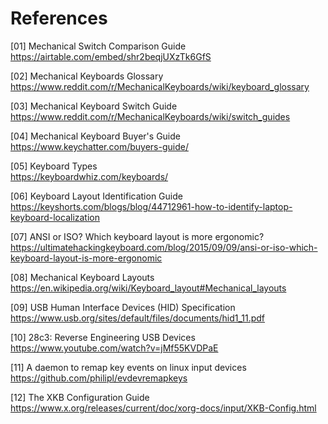# References

[01] Mechanical Switch Comparison Guide  
<https://airtable.com/embed/shr2beqjUXzTk6GfS>

[02] Mechanical Keyboards Glossary  
<https://www.reddit.com/r/MechanicalKeyboards/wiki/keyboard_glossary>

[03] Mechanical Keyboard Switch Guide  
<https://www.reddit.com/r/MechanicalKeyboards/wiki/switch_guides>

[04] Mechanical Keyboard Buyer's Guide  
<https://www.keychatter.com/buyers-guide/>

[05] Keyboard Types  
<https://keyboardwhiz.com/keyboards/>

[06] Keyboard Layout Identification Guide  
<https://keyshorts.com/blogs/blog/44712961-how-to-identify-laptop-keyboard-localization>

[07] ANSI or ISO? Which keyboard layout is more ergonomic?  
<https://ultimatehackingkeyboard.com/blog/2015/09/09/ansi-or-iso-which-keyboard-layout-is-more-ergonomic> 

[08] Mechanical Keyboard Layouts  
<https://en.wikipedia.org/wiki/Keyboard_layout#Mechanical_layouts>

[09] USB Human Interface Devices (HID) Specification  
<https://www.usb.org/sites/default/files/documents/hid1_11.pdf>

[10] 28c3: Reverse Engineering USB Devices  
<https://www.youtube.com/watch?v=jMf55KVDPaE>

[11] A daemon to remap key events on linux input devices  
https://github.com/philipl/evdevremapkeys

[12] The XKB Configuration Guide  
https://www.x.org/releases/current/doc/xorg-docs/input/XKB-Config.html

